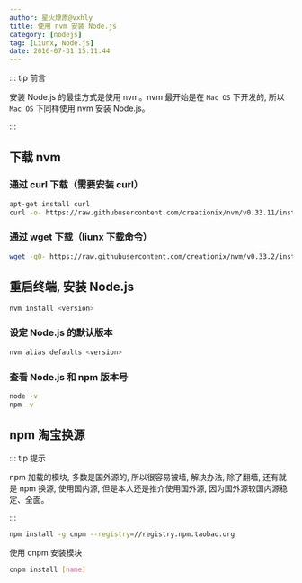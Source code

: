```yaml
---
author: 星火燎原@vxhly
title: 使用 nvm 安装 Node.js
category: [nodejs]
tag: [Liunx, Node.js]
date: 2016-07-31 15:11:44
---
```


::: tip 前言

安装 Node.js 的最佳方式是使用 nvm。nvm 最开始是在 `Mac OS` 下开发的, 所以 `Mac OS` 下同样使用 nvm 安装 Node.js。

:::

<!-- more -->

## 下载 nvm

### 通过 curl 下载（需要安装 curl）

```bash
apt-get install curl
curl -o- https://raw.githubusercontent.com/creationix/nvm/v0.33.11/install.sh | bash
```

### 通过 wget 下载（liunx 下载命令）

```bash
wget -qO- https://raw.githubusercontent.com/creationix/nvm/v0.33.2/install.sh | bash
```

## 重启终端, 安装 Node.js

```bash
nvm install <version>
```

### 设定 Node.js 的默认版本

```bash
nvm alias defaults <version>
```

### 查看 Node.js 和 npm 版本号

```bash
node -v
npm -v
```

## npm 淘宝换源

::: tip 提示

npm 加载的模块, 多数是国外源的, 所以很容易被墙, 解决办法, 除了翻墙, 还有就是 npm 换源, 使用国内源, 但是本人还是推介使用国外源, 因为国外源较国内源稳定、全面。

:::

```bash
npm install -g cnpm --registry=//registry.npm.taobao.org
```

使用 cnpm 安装模块

```bash
cnpm install [name]
```
